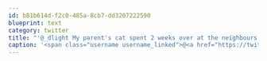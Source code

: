 ```yaml
---
id: b81b614d-f2c0-485a-8cb7-dd3207222590
blueprint: text
category: twitter
title: "'@_dlight My parent's cat spent 2 weeks over at the neighbours  before either figured out what was going on."
caption: '<span class="username username_linked">@<a href="https://twitter.com/_dlight" title="Битюцкий Корнилий">_dlight</a></span> My parent''s cat spent 2 weeks over at the neighbours  before either figured out what was going on.'
---
```

